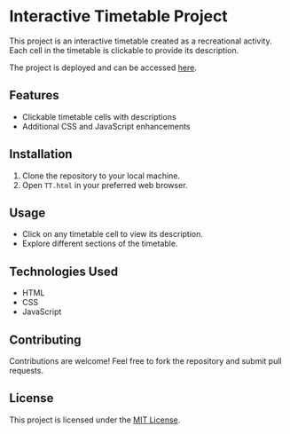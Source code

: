 # Interactive Timetable Project

This project is an interactive timetable created as a recreational activity. Each cell in the timetable is clickable to provide its description.

The project is deployed and can be accessed [here]([paste-your-deployment-link](https://6629557c8ab5bf3f11332569--interactivetimetable.netlify.app/)).

## Features
- Clickable timetable cells with descriptions
- Additional CSS and JavaScript enhancements

## Installation
1. Clone the repository to your local machine.
2. Open `TT.html` in your preferred web browser.

## Usage
- Click on any timetable cell to view its description.
- Explore different sections of the timetable.

## Technologies Used
- HTML
- CSS
- JavaScript

## Contributing
Contributions are welcome! Feel free to fork the repository and submit pull requests.

## License
This project is licensed under the [MIT License](LICENSE).




